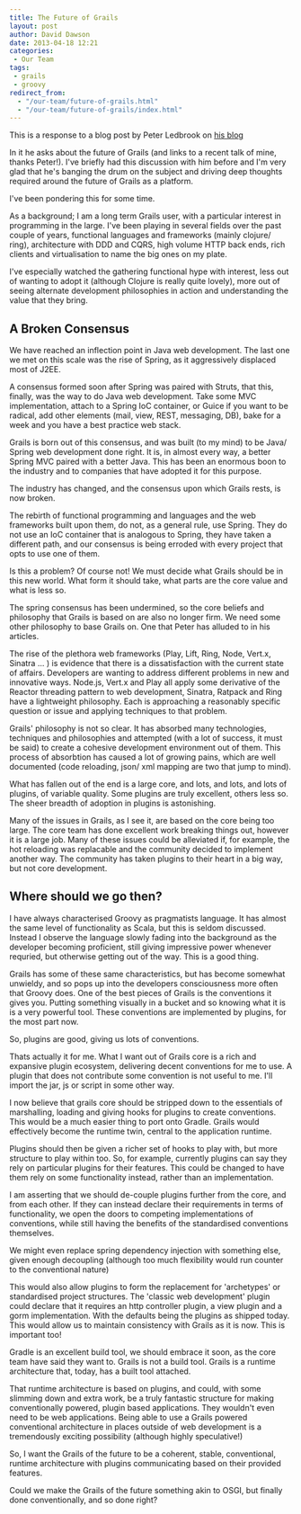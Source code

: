 ```yaml
---
title: The Future of Grails
layout: post
author: David Dawson
date: 2013-04-18 12:21
categories:
 - Our Team
tags:
 - grails
 - groovy
redirect_from: 
  - "/our-team/future-of-grails.html"
  - "/our-team/future-of-grails/index.html"
---
```

This is a response to a blog post by Peter Ledbrook on <a href="http://www.cacoethes.co.uk/blog/groovyandgrails/where-next-for-grails">his blog</a>

In it he asks about the future of Grails (and links to a recent talk of mine, thanks Peter!). I've briefly had this discussion with him before and I'm very glad that he's banging the drum on the subject and driving deep thoughts required around the future of Grails as a platform.

I've been pondering this for some time.

As a background; I am a long term Grails user, with a particular interest in programming in the large. I've been playing in several fields over the past couple of years, functional languages and frameworks (mainly clojure/ ring), architecture with DDD and CQRS, high volume HTTP back ends, rich clients and virtualisation to name the big ones on my plate.

I've especially watched the gathering functional hype with interest, less out of wanting to adopt it (although Clojure is really quite lovely), more out of seeing alternate development philosophies in action and understanding the value that they bring.
<h2>A Broken Consensus</h2>
We have reached an inflection point in Java web development. The last one we met on this scale was the rise of Spring, as it aggressively displaced most of J2EE.

A consensus formed soon after Spring was paired with Struts, that this, finally, was the way to do Java web development. Take some MVC implementation, attach to a Spring IoC container, or Guice if you want to be radical, add other elements (mail, view, REST, messaging, DB), bake for a week and you have a best practice web stack.

Grails is born out of this consensus, and was built (to my mind) to be Java/ Spring web development done right. It is, in almost every way, a better Spring MVC paired with a better Java. This has been an enormous boon to the industry and to companies that have adopted it for this purpose.

The industry has changed, and the consensus upon which Grails rests, is now broken.

The rebirth of functional programming and languages and the web frameworks built upon them, do not, as a general rule, use Spring. They do not use an IoC container that is analogous to Spring, they have taken a different path, and our consensus is being erroded with every project that opts to use one of them.

Is this a problem? Of course not! We must decide what Grails should be in this new world. What form it should take, what parts are the core value and what is less so.

The spring consensus has been undermined, so the core beliefs and philosophy that Grails is based on are also no longer firm. We need some other philosophy to base Grails on. One that Peter has alluded to in his articles.

The rise of the plethora web frameworks (Play, Lift, Ring, Node, Vert.x, Sinatra ... ) is evidence that there is a dissatisfaction with the current state of affairs. Developers are wanting to address different problems in new and innovative ways. Node.js, Vert.x and Play all apply some derivative of the Reactor threading pattern to web development, Sinatra, Ratpack and Ring have a lightweight philosophy. Each is approaching a reasonably specific question or issue and applying techniques to that problem.

Grails' philosophy is not so clear. It has absorbed many technologies, techniques and philosophies and attempted (with a lot of success, it must be said) to create a cohesive development environment out of them. This process of absorbtion has caused a lot of growing pains, which are well documented (code reloading, json/ xml mapping are two that jump to mind).

What has fallen out of the end is a large core, and lots, and lots, and lots of plugins, of variable quality. Some plugins are truly excellent, others less so. The sheer breadth of adoption in plugins is astonishing.

Many of the issues in Grails, as I see it, are based on the core being too large. The core team has done excellent work breaking things out, however it is a large job. Many of these issues could be alleviated if, for example, the hot reloading was replacable and the community decided to implement another way. The community has taken plugins to their heart in a big way, but not core development.
<h2>Where should we go then?</h2>
I have always characterised Groovy as pragmatists language. It has almost the same level of functionality as Scala, but this is seldom discussed. Instead I observe the language slowly fading into the background as the developer becoming proficient, still giving impressive power whenever requried, but otherwise getting out of the way. This is a good thing.

Grails has some of these same characteristics, but has become somewhat unwieldy, and so pops up into the developers consciousness more often that Groovy does. One of the best pieces of Grails is the conventions it gives you. Putting something visually in a bucket and so knowing what it is is a very powerful tool. These conventions are implemented by plugins, for the most part now.

So, plugins are good, giving us lots of conventions.

Thats actually it for me. What I want out of Grails core is a rich and expansive plugin ecosystem, delivering decent conventions for me to use. A plugin that does not contribute some convention is not useful to me. I'll import the jar, js or script in some other way.

I now believe that grails core should be stripped down to the essentials of marshalling, loading and giving hooks for plugins to create conventions. This would be a much easier thing to port onto Gradle. Grails would effectively become the runtime twin, central to the application runtime.

Plugins should then be given a richer set of hooks to play with, but more structure to play within too. So, for example, currently plugins can say they rely on particular plugins for their features. This could be changed to have them rely on some functionality instead, rather than an implementation.

I am asserting that we should de-couple plugins further from the core, and from each other. If they can instead declare their requirements in terms of functionality, we open the doors to competing implementations of conventions, while still having the benefits of the standardised conventions themselves.

We might even replace spring dependency injection with something else, given enough decoupling (although too much flexibility would run counter to the conventional nature)

This would also allow plugins to form the replacement for 'archetypes' or standardised project structures. The 'classic web development' plugin could declare that it requires an http controller plugin, a view plugin and a gorm implementation. With the defaults being the plugins as shipped today. This would allow us to maintain consistency with Grails as it is now. This is important too!

Gradle is an excellent build tool, we should embrace it soon, as the core team have said they want to. Grails is not a build tool. Grails is a runtime architecture that, today, has a built tool attached.

That runtime architecture is based on plugins, and could, with some slimming down and extra work, be a truly fantastic structure for making conventionally powered, plugin based applications. They wouldn't even need to be web applications. Being able to use a Grails powered conventional architecture in places outside of web development is a tremendously exciting possibility (although highly speculative!)

So, I want the Grails of the future to be a coherent, stable, conventional, runtime architecture with plugins communicating based on their provided features.

Could we make the Grails of the future something akin to OSGI, but finally done conventionally, and so done right?